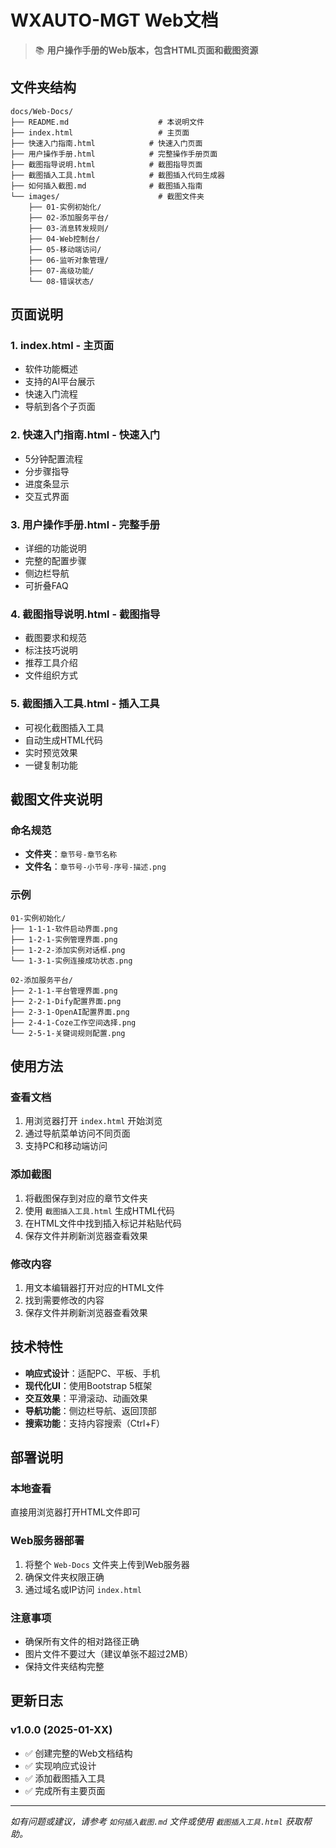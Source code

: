 # WXAUTO-MGT Web文档

> 📚 **用户操作手册的Web版本，包含HTML页面和截图资源**

## 文件夹结构

```
docs/Web-Docs/
├── README.md                    # 本说明文件
├── index.html                   # 主页面
├── 快速入门指南.html            # 快速入门页面
├── 用户操作手册.html            # 完整操作手册页面
├── 截图指导说明.html            # 截图指导页面
├── 截图插入工具.html            # 截图插入代码生成器
├── 如何插入截图.md              # 截图插入指南
└── images/                      # 截图文件夹
    ├── 01-实例初始化/
    ├── 02-添加服务平台/
    ├── 03-消息转发规则/
    ├── 04-Web控制台/
    ├── 05-移动端访问/
    ├── 06-监听对象管理/
    ├── 07-高级功能/
    └── 08-错误状态/
```

## 页面说明

### 1. index.html - 主页面
- 软件功能概述
- 支持的AI平台展示
- 快速入门流程
- 导航到各个子页面

### 2. 快速入门指南.html - 快速入门
- 5分钟配置流程
- 分步骤指导
- 进度条显示
- 交互式界面

### 3. 用户操作手册.html - 完整手册
- 详细的功能说明
- 完整的配置步骤
- 侧边栏导航
- 可折叠FAQ

### 4. 截图指导说明.html - 截图指导
- 截图要求和规范
- 标注技巧说明
- 推荐工具介绍
- 文件组织方式

### 5. 截图插入工具.html - 插入工具
- 可视化截图插入工具
- 自动生成HTML代码
- 实时预览效果
- 一键复制功能

## 截图文件夹说明

### 命名规范
- **文件夹**：`章节号-章节名称`
- **文件名**：`章节号-小节号-序号-描述.png`

### 示例
```
01-实例初始化/
├── 1-1-1-软件启动界面.png
├── 1-2-1-实例管理界面.png
├── 1-2-2-添加实例对话框.png
└── 1-3-1-实例连接成功状态.png

02-添加服务平台/
├── 2-1-1-平台管理界面.png
├── 2-2-1-Dify配置界面.png
├── 2-3-1-OpenAI配置界面.png
├── 2-4-1-Coze工作空间选择.png
└── 2-5-1-关键词规则配置.png
```

## 使用方法

### 查看文档
1. 用浏览器打开 `index.html` 开始浏览
2. 通过导航菜单访问不同页面
3. 支持PC和移动端访问

### 添加截图
1. 将截图保存到对应的章节文件夹
2. 使用 `截图插入工具.html` 生成HTML代码
3. 在HTML文件中找到插入标记并粘贴代码
4. 保存文件并刷新浏览器查看效果

### 修改内容
1. 用文本编辑器打开对应的HTML文件
2. 找到需要修改的内容
3. 保存文件并刷新浏览器查看效果

## 技术特性

- **响应式设计**：适配PC、平板、手机
- **现代化UI**：使用Bootstrap 5框架
- **交互效果**：平滑滚动、动画效果
- **导航功能**：侧边栏导航、返回顶部
- **搜索功能**：支持内容搜索（Ctrl+F）

## 部署说明

### 本地查看
直接用浏览器打开HTML文件即可

### Web服务器部署
1. 将整个 `Web-Docs` 文件夹上传到Web服务器
2. 确保文件夹权限正确
3. 通过域名或IP访问 `index.html`

### 注意事项
- 确保所有文件的相对路径正确
- 图片文件不要过大（建议单张不超过2MB）
- 保持文件夹结构完整

## 更新日志

### v1.0.0 (2025-01-XX)
- ✅ 创建完整的Web文档结构
- ✅ 实现响应式设计
- ✅ 添加截图插入工具
- ✅ 完成所有主要页面

---

*如有问题或建议，请参考 `如何插入截图.md` 文件或使用 `截图插入工具.html` 获取帮助。*
